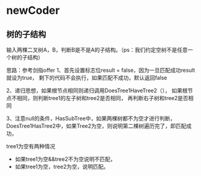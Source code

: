 # newCoder
## 树的子结构
输入两棵二叉树A，B，判断B是不是A的子结构。（ps：我们约定空树不是任意一个树的子结构）


思路：参考剑指offer
1、首先设置标志位result = false，因为一旦匹配成功result就设为true，
剩下的代码不会执行，如果匹配不成功，默认返回false

2、递归思想，如果根节点相同则递归调用DoesTree1HaveTree2（），
如果根节点不相同，则判断tree1的左子树和tree2是否相同，
再判断右子树和tree2是否相同

3、注意null的条件，HasSubTree中，如果两棵树都不为空才进行判断，
DoesTree1HasTree2中，如果Tree2为空，则说明第二棵树遍历完了，即匹配成功，

tree1为空有两种情况

* 如果tree1为空&&tree2不为空说明不匹配，
* 如果tree1为空，tree2为空，说明匹配。
 
